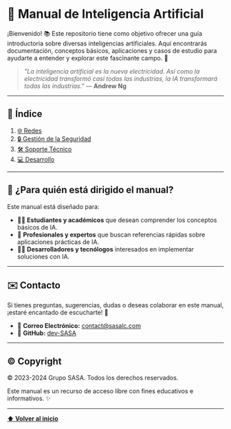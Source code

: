 # 🤖 **Manual de Inteligencia Artificial**  

¡Bienvenido! 📚 Este repositorio tiene como objetivo ofrecer una guía introductoria sobre diversas inteligencias artificiales. Aquí encontrarás documentación, conceptos básicos, aplicaciones y casos de estudio para ayudarte a entender y explorar este fascinante campo. 🚀  

> *"La inteligencia artificial es la nueva electricidad. Así como la electricidad transformó casi todas las industrias, la IA transformará todas las industrias."* — **Andrew Ng**  

---

## 📜 Índice  

1. [🌐 Redes](./src/documents/ciscoAI-Network.md)  
2. [🔒 Gestión de la Seguridad](./src/documents/Darktrace.md)  
3. [🛠️ Soporte Técnico](./src/documents/gemini.md)   
4. [💻 Desarrollo](./src/documents/GithubCopilot.md)   

---

## 🎯 ¿Para quién está dirigido el manual?  

Este manual está diseñado para:  

- 🧑‍🎓 **Estudiantes y académicos** que desean comprender los conceptos básicos de IA.  
- 💼 **Profesionales y expertos** que buscan referencias rápidas sobre aplicaciones prácticas de IA.  
- 👩‍💻 **Desarrolladores y tecnólogos** interesados en implementar soluciones con IA.  

---

## ✉️ **Contacto**  

Si tienes preguntas, sugerencias, dudas o deseas colaborar en este manual, ¡estaré encantado de escucharte! 💬  

- 📧 **Correo Electrónico:** contact@sasalc.com  
- 🐙 **GitHub:** [dev-SASA](https://github.com/AdriaManero-ITB2425)  

---

## ©️ Copyright  

© 2023-2024 Grupo SASA. Todos los derechos reservados.  

Este manual es un recurso de acceso libre con fines educativos e informativos. ✨  

---

[**⬆️ Volver al inicio**](#manual-de-inteligencia-artificial)
